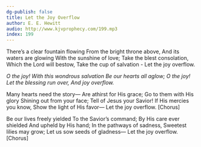 ```yaml
---
dg-publish: false
title: Let the Joy Overflow
author: E. E. Hewitt
audio: http://www.kjvprophecy.com/199.mp3
index: 199
---
```


There’s a clear fountain flowing
From the bright throne above,
And its waters are glowing
With the sunshine of love;
Take the blest consolation,
Which the Lord will bestow,
Take the cup of salvation -
Let the joy overflow.

*O the joy!
With this wondrous salvation
Be our hearts all aglow;
O the joy!
Let the blessing run over,
And joy overflow.*

Many hearts need the story—
Are athirst for His grace;
Go to them with His glory
Shining out from your face;
Tell of Jesus your Savior!
If His mercies you know,
Show the light of His favor—
Let the joy overflow. [Chorus]

Be our lives freely yielded
To the Savior’s command;
By His care ever shielded
And upheld by His hand;
In the pathways of sadness,
Sweetest lilies may grow;
Let us sow seeds of gladness—
Let the joy overflow. [Chorus]